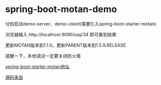 # spring-boot-motan-demo

分别启动demo-server、demo-client(需要引入spring-boot-starter-motan)

浏览器输入 http://localhost:9090/say/34  即可看到结果

更新MOTAN版本到1.1.0，更新PARENT版本到1.5.9.RELEASE

提醒一下，本地调试一定要关闭防火墙

[spring-boot-starter-motan地址](https://github.com/275227946/spring-boot-starter-motan)

[源码来自](https://github.com/chenxing2)